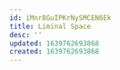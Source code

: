 ```yaml
---
id: iMnr8GuIPKrNySMCEN6Ek
title: Liminal Space
desc: ''
updated: 1639762693868
created: 1639762693868
---
```


